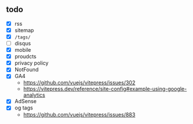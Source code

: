 ## todo

- [x] rss
- [x] sitemap
- [x] `/tags/`
- [ ] disqus
- [x] mobile
- [x] proudcts
- [x] privacy policy
- [x] NotFound
- [x] GA4
  - https://github.com/vuejs/vitepress/issues/302
  - https://vitepress.dev/reference/site-config#example-using-google-analytics
- [x] AdSense
- [x] og tags
  - https://github.com/vuejs/vitepress/issues/883
